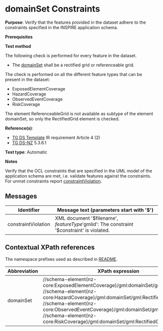 # domainSet Constraints

**Purpose**: Verify that the features provided in the dataset adhere to the constraints specified in the INSPIRE application schema.

**Prerequisites**

**Test method**

The following check is performed for every feature in the dataset.

* The [domainSet](#domainSet) shall be a rectified grid or referenceable grid.

The check is performed on all the different feature types that can be present in the dataset:
* ExposedElementCoverage
* HazardCoverage
* ObservedEventCoverage
* RiskCoverage

The element ReferenceableGrid is not available as subtype of the element domainSet, so only the RectifiedGrid element is checked.

**Reference(s)**: 

* [TG DS Template](./README.md#ref_TG_DS_tmpl) IR requirement Article 4 (2)
* [TG DS-NZ](./README.md#ref_TG_DS_NZ) 5.3.6.1

**Test type**: Automatic

**Notes** 

Verify that the OCL constraints that are specified in the UML model of the application schema are met, i.e. validate features against the constraints. For unmet constraints report [constraintViolation](#constraintViolation).

## Messages

Identifier  |  Message text (parameters start with '$')
---------------------------------------------------------- | -------------------------------------------------------------------------
constraintViolation <a name="constraintViolation"/>  |  XML document '$filename', $featureType '$gmlid': The constraint '$constraint' is violated.

## Contextual XPath references

The namespace prefixes used as described in [README](./README.md#namespaces).

Abbreviation                                               |  XPath expression                     
---------------------------------------------------------- | -------------------------------------
domainSet <a name="domainSet"></a> | //schema-element(nz-core:ExposedElementCoverage)/gml:domainSet/gml:RectifiedGrid<br>//schema-element(nz-core:HazardCoverage)/gml:domainSet/gml:RectifiedGrid<br>//schema-element(nz-core:ObservedEventCoverage)/gml:domainSet/gml:RectifiedGrid<br>//schema-element(nz-core:RiskCoverage)/gml:domainSet/gml:RectifiedGrid
